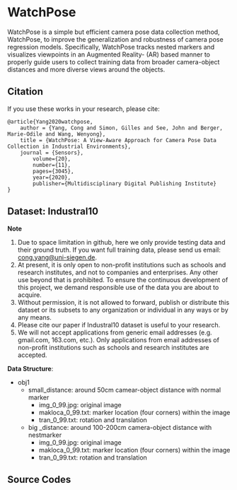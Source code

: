 # WatchPose

WatchPose is a simple but efficient camera pose data collection method, WatchPose, to improve the generalization and robustness of camera pose regression models. Specifically, WatchPose tracks nested markers and visualizes viewpoints in an Augmented Reality- (AR) based manner to properly guide users to collect training data from broader camera-object distances and more diverse views around the objects.

## Citation

If you use these works in your research, please cite:

	@article{Yang2020watchpose,
		author = {Yang, Cong and Simon, Gilles and See, John and Berger, Marie-Odile and Wang, Wenyong},
		title = {WatchPose: A View-Aware Approach for Camera Pose Data Collection in Industrial Environments},
		journal = {Sensors},
            volume={20},
            number={11},
            pages={3045},
            year={2020},
            publisher={Multidisciplinary Digital Publishing Institute}
	}

## Dataset: Industral10
**Note**
1. Due to space limitation in github, here we only provide testing data and their ground truth. If you want full training data, please send us email: cong.yang@uni-siegen.de.
2. At present, it is only open to non-profit institutions such as schools and research institutes, and not to companies and enterprises. Any other use beyond that is prohibited. To ensure the continuous development of this project, we demand responsible use of the data you are about to acquire.
3. Without permission, it is not allowed to forward, publish or distribute this dataset or its subsets to any organization or individual in any ways or by any means.
4. Please cite our paper if Industral10 dataset is useful to your research.
5. We will not accept applications from generic email addresses (e.g. gmail.com, 163.com, etc.). Only applications from email addresses of non-profit institutions such as schools and research institutes are accepted.

**Data Structure**:

- obj1
   - small_distance: around 50cm camear-object distance with normal marker
      - img_0_99.jpg: original image
      - makloca_0_99.txt: marker location (four corners) within the image
      - tran_0_99.txt: rotation and translation
   - big _distance: around 100-200cm camera-object distance with nestmarker
      - img_0_99.jpg: original image
      - makloca_0_99.txt: marker location (four corners) within the image
      - tran_0_99.txt: rotation and translation

## Source Codes

